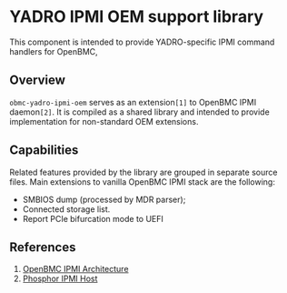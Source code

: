 # YADRO IPMI OEM support library

This component is intended to provide YADRO-specific IPMI command handlers for OpenBMC,

## Overview

`obmc-yadro-ipmi-oem` serves as an extension`[1]` to OpenBMC IPMI daemon`[2]`. It is
compiled as a shared library and intended to provide implementation for non-standard
OEM extensions.

## Capabilities

Related features provided by the library are grouped in separate source files.
Main extensions to vanilla OpenBMC IPMI stack are the following:

- SMBIOS dump (processed by MDR parser);
- Connected storage list.
- Report PCIe bifurcation mode to UEFI

## References

1. [OpenBMC IPMI Architecture](https://github.com/openbmc/docs/blob/master/architecture/ipmi-architecture.md)
2. [Phosphor IPMI Host](https://github.com/openbmc/phosphor-host-ipmid)
